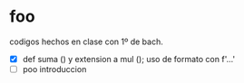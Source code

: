 # foo
codigos hechos en clase con 1º de bach.

- [x] def suma () y extension a mul (); uso de formato con f'...'
- [ ] poo introduccion
